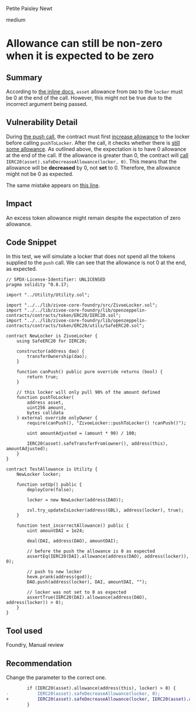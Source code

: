 Petite Paisley Newt

medium

# Allowance can still be non-zero when it is expected to be zero

## Summary

According to [the inline docs](https://github.com/sherlock-audit/2024-03-zivoe/blob/main/zivoe-core-foundry/src/ZivoeDAO.sol#L245), `asset` allowance from `DAO` to the `locker` must be 0 at the end of the call. However, this might not be true due to the incorrect argument being passed.

## Vulnerability Detail

During [the push call](https://github.com/sherlock-audit/2024-03-zivoe/blob/main/zivoe-core-foundry/src/ZivoeDAO.sol#L239), the contract must first [increase allowance](https://github.com/sherlock-audit/2024-03-zivoe/blob/main/zivoe-core-foundry/src/ZivoeDAO.sol#L243) to the locker before calling `pushToLocker`. After the call, it checks whether there is [still some allowance](https://github.com/sherlock-audit/2024-03-zivoe/blob/main/zivoe-core-foundry/src/ZivoeDAO.sol#L246). As outlined above, the expectation is to have 0 allowance at the end of the call. If the allowance is greater than 0, the contract will [call](https://github.com/sherlock-audit/2024-03-zivoe/blob/main/zivoe-core-foundry/src/ZivoeDAO.sol#L246) `IERC20(asset).safeDecreaseAllowance(locker, 0)`. This means that the allowance will be **decreased** by 0, not **set** to 0. Therefore, the allowance might not be 0 as expected.

The same mistake appears on [this line](https://github.com/sherlock-audit/2024-03-zivoe/blob/main/zivoe-core-foundry/src/ZivoeDAO.sol#L299).

## Impact

An excess token allowance might remain despite the expectation of zero allowance.

## Code Snippet

In this test, we will simulate a locker that does not spend all the tokens supplied to the `push` call. We can see that the allowance is not 0 at the end, as expected.

```Solidity
// SPDX-License-Identifier: UNLICENSED
pragma solidity ^0.8.17;

import "../Utility/Utility.sol";

import "../../lib/zivoe-core-foundry/src/ZivoeLocker.sol";
import "../../lib/zivoe-core-foundry/lib/openzeppelin-contracts/contracts/token/ERC20/IERC20.sol";
import "../../lib/zivoe-core-foundry/lib/openzeppelin-contracts/contracts/token/ERC20/utils/SafeERC20.sol";

contract NewLocker is ZivoeLocker {
    using SafeERC20 for IERC20;

    constructor(address dao) {
        transferOwnership(dao);
    }

    function canPush() public pure override returns (bool) {
        return true;
    }

    // this locker will only pull 90% of the amount defined
    function pushToLocker(
        address asset,
        uint256 amount,
        bytes calldata
    ) external override onlyOwner {
        require(canPush(), "ZivoeLocker::pushToLocker() !canPush()");

        uint amountAdjusted = (amount * 90) / 100;

        IERC20(asset).safeTransferFrom(owner(), address(this), amountAdjusted);
    }
}

contract TestAllowance is Utility {
    NewLocker locker;

    function setUp() public {
        deployCore(false);

        locker = new NewLocker(address(DAO));

        zvl.try_updateIsLocker(address(GBL), address(locker), true);
    }

    function test_incorrectAllowance() public {
        uint amountDAI = 1e24;

        deal(DAI, address(DAO), amountDAI);

        // before the push the allowance is 0 as expected
        assertEq(IERC20(DAI).allowance(address(DAO), address(locker)), 0);

        // push to new locker
        hevm.prank(address(god));
        DAO.push(address(locker), DAI, amountDAI, "");

        // locker was not set to 0 as expected
        assertTrue(IERC20(DAI).allowance(address(DAO), address(locker)) > 0);
    }
}
```

## Tool used

Foundry, Manual review

## Recommendation

Change the parameter to the correct one.

```diff
        if (IERC20(asset).allowance(address(this), locker) > 0) {
-           IERC20(asset).safeDecreaseAllowance(locker, 0);
+           IERC20(asset).safeDecreaseAllowance(locker, IERC20(asset).allowance(address(this), locker));
        }
```
